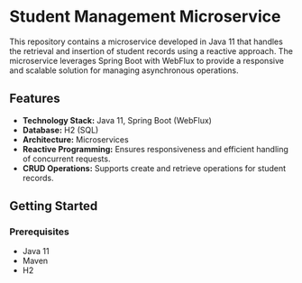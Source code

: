 # Student Management Microservice

This repository contains a microservice developed in Java 11 that handles the retrieval and insertion of student records using a reactive approach. The microservice leverages Spring Boot with WebFlux to provide a responsive and scalable solution for managing asynchronous operations.

## Features

- **Technology Stack:** Java 11, Spring Boot (WebFlux)
- **Database:** H2 (SQL)
- **Architecture:** Microservices
- **Reactive Programming:** Ensures responsiveness and efficient handling of concurrent requests.
- **CRUD Operations:** Supports create and retrieve operations for student records.

## Getting Started

### Prerequisites

- Java 11
- Maven
- H2
